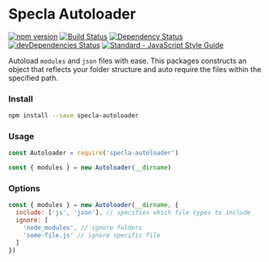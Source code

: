 # Specla Autoloader

[![npm version](https://img.shields.io/npm/v/specla-autoloader.svg)](https://www.npmjs.com/package/specla-autoloader)
[![Build Status](https://travis-ci.org/Specla/Autoloader.svg?branch=master)](https://travis-ci.org/Specla/Autoloader)
[![Dependency Status](https://david-dm.org/specla/autoloader.svg)](https://david-dm.org/specla/autoloader)
[![devDependencies Status](https://david-dm.org/specla/autoloader/dev-status.svg)](https://david-dm.org/specla/autoloader?type=dev)
[![Standard - JavaScript Style Guide](https://img.shields.io/badge/code%20style-standard-brightgreen.svg)](http://standardjs.com/)

Autoload `modules` and `json` files with ease. This packages constructs an object
that reflects your folder structure and auto require the files within the
specified path.

### Install
```sh
npm install --save specla-autoloader
```

### Usage
```js
const Autoloader = require('specla-autoloader')

const { modules } = new Autoloader(__dirname)
```

### Options
```js
const { modules } = new Autoloader(__dirname, {
  include: ['js', 'json'], // specifies which file types to include
  ignore: [
    'node_modules', // ignore folders
    'some-file.js' // ignore specific file
  ]
})
```
